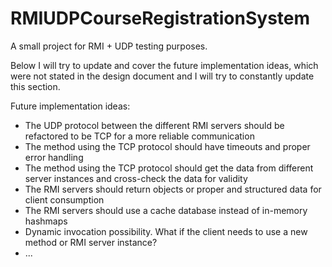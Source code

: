 # RMIUDPCourseRegistrationSystem

A small project for RMI + UDP testing purposes. 

Below I will try to update and cover the future implementation ideas, which were not stated in the design
document and I will try to constantly update this section.

Future implementation ideas:
- The UDP protocol between the different RMI servers should be refactored to be TCP for a more reliable communication
- The method using the TCP protocol should have timeouts and proper error handling
- The method using the TCP protocol should get the data from different server instances and cross-check the data for validity
- The RMI servers should return objects or proper and structured data for client consumption
- The RMI servers should use a cache database instead of in-memory hashmaps
- Dynamic invocation possibility. What if the client needs to use a new method or RMI server instance?
- ...
